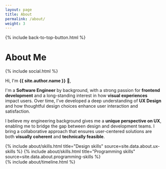 ```yaml
---
layout: page
title: About
permalink: /about/
weight: 3
---
```


{% include back-to-top-button.html %}

<div class="row row-cols-2 justify-content-between align-items-center mb-3 mt-5">
    <h1 class="col"><b> About Me </b></h1>
    <div class="col w-auto">
        {% include social.html %}
    </div>
</div>


Hi, I'm **{{ site.author.name }}** :wave:,<br>

I'm a **Software Engineer** by background, with a strong passion for **frontend development** and a long-standing interest in how **visual experiences** impact users. Over time, I've developed a deep understanding of **UX Design** and how thoughtful design choices enhance user interaction and satisfaction.

I believe my engineering background gives me a **unique perspective on UX**, enabling me to bridge the gap between design and development teams. I bring a collaborative approach that ensures user-centered solutions are both **visually coherent** and **technically feasible**.

<div class="row mt-5 mb-3">
{% include about/skills.html title="Design skills" source=site.data.about.ux-skills %}
{% include about/skills.html title="Programming skills" source=site.data.about.programming-skills %}
</div>

<div class="row">
{% include about/timeline.html %}
</div>